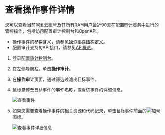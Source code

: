 # 查看操作事件详情

您可以查看当前阿里云账号及其所有RAM用户最近90天在配置审计服务中进行的管控操作，包括访问配置审计控制台和OpenAPI。

-   操作事件的参数含义，请参见[操作事件结构定义](/intl.zh-CN/历史事件管理/操作事件结构定义.md)。
-   配置审计支持的API接口，请参见[API概览](/intl.zh-CN/API参考/API概览.md)。

1.  登录[配置审计控制台](https://config.console.aliyun.com)。

2.  在左侧导航栏，单击**操作审计**。

3.  在**操作审计**页面，通过筛选过滤出目标事件。

4.  鼠标悬停至目标事件的**事件名称**，查看该事件的详细信息。

    ![查看事件](https://static-aliyun-doc.oss-accelerate.aliyuncs.com/assets/img/zh-CN/8275718061/p201794.png)

5.  如果您需要查看操作事件的相关资源和代码记录，单击目标事件前面的![加号](https://static-aliyun-doc.oss-accelerate.aliyuncs.com/assets/img/zh-CN/8275718061/p201799.png)图标。

    ![查看事件详细信息](https://static-aliyun-doc.oss-accelerate.aliyuncs.com/assets/img/zh-CN/8275718061/p201795.png)


